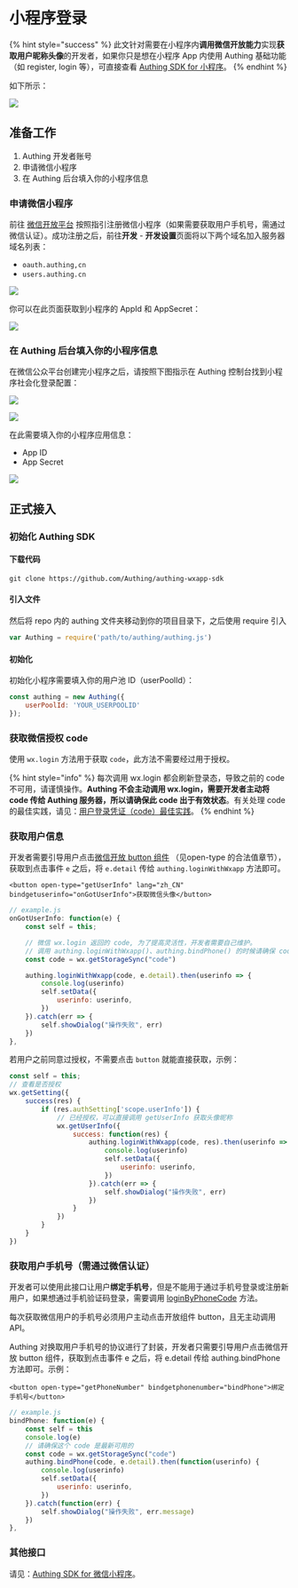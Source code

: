 # 小程序登录

{% hint style="success" %}
此文针对需要在小程序内**调用微信开放能力**实现**获取用户昵称头像**的开发者，如果你只是想在小程序 App 内使用 Authing 基础功能（如 register, login 等），可直接查看 [Authing SDK for 小程序](../../../sdk/authing-sdk-for-wxapp.md)。
{% endhint %}

如下所示：

![](../../../.gitbook/assets/img_0951.PNG)



## 准备工作

1. Authing 开发者账号
2. 申请微信小程序
3. 在 Authing 后台填入你的小程序信息

### 申请微信小程序

前往 [微信开放平台](https://mp.weixin.qq.com/) 按照指引注册微信小程序（如果需要获取用户手机号，需通过微信认证）。成功注册之后，前往**开发** - **开发设置**页面将以下两个域名加入服务器域名列表：

* `oauth.authing,cn` 
* `users.authing.cn` 

![](../../../.gitbook/assets/image%20%28275%29.png)

你可以在此页面获取到小程序的 AppId 和 AppSecret：

![](../../../.gitbook/assets/image%20%28553%29.png)

### 在 Authing 后台填入你的小程序信息

在微信公众平台创建完小程序之后，请按照下图指示在 Authing 控制台找到小程序社会化登录配置：

![](../../../.gitbook/assets/image%20%28598%29.png)

![](../../../.gitbook/assets/image%20%28441%29.png)

在此需要填入你的小程序应用信息：

* App ID
* App Secret

![](../../../.gitbook/assets/image%20%28505%29.png)

## 正式接入

### 初始化 Authing SDK

#### 下载代码

```text
git clone https://github.com/Authing/authing-wxapp-sdk
```

#### 引入文件

然后将 repo 内的 authing 文件夹移动到你的项目目录下，之后使用 require 引入

```javascript
var Authing = require('path/to/authing/authing.js')
```

#### 初始化

初始化小程序需要填入你的用户池 ID（userPoolId）：

```javascript
const authing = new Authing({
    userPoolId: 'YOUR_USERPOOLID'
});
```

### 获取微信授权 code

使用 `wx.login` 方法用于获取 `code`，此方法不需要经过用于授权。

{% hint style="info" %}
每次调用 wx.login 都会刷新登录态，导致之前的 code 不可用，请谨慎操作。**Authing 不会主动调用 wx.login，需要开发者主动将 code 传给 Authing 服务器，所以请确保此 code 出于有效状态**。有关处理 code 的最佳实践，请见：[用户登录凭证（code）最佳实践](code-best-practice.md)。
{% endhint %}

### 获取用户信息

开发者需要引导用户点击[微信开放 button 组件](https://developers.weixin.qq.com/miniprogram/dev/component/button.html) （见open-type 的合法值章节），获取到点击事件 `e` 之后，将 `e.detail` 传给 `authing.loginWithWxapp` 方法即可。

```markup
<button open-type="getUserInfo" lang="zh_CN" bindgetuserinfo="onGotUserInfo">获取微信头像</button>
```

```javascript
// example.js
onGotUserInfo: function(e) {
    const self = this;

    // 微信 wx.login 返回的 code, 为了提高灵活性，开发者需要自己维护。
    // 调用 authing.loginWithWxapp()、authing.bindPhone() 的时候请确保 code 是可用的。
    const code = wx.getStorageSync("code")

    authing.loginWithWxapp(code, e.detail).then(userinfo => {
        console.log(userinfo)
        self.setData({
            userinfo: userinfo,
        })
    }).catch(err => {
        self.showDialog("操作失败", err)
    })
},
```

若用户之前同意过授权，不需要点击 `button` 就能直接获取，示例：

```javascript
const self = this;
// 查看是否授权
wx.getSetting({
    success(res) {
        if (res.authSetting['scope.userInfo']) {
            // 已经授权，可以直接调用 getUserInfo 获取头像昵称
            wx.getUserInfo({
                success: function(res) {
                    authing.loginWithWxapp(code, res).then(userinfo => {
                        console.log(userinfo)
                        self.setData({
                            userinfo: userinfo,
                        })
                    }).catch(err => {
                        self.showDialog("操作失败", err)
                    })
                }
            })
        }
    }
})
```

### 获取用户手机号（需通过微信认证）

开发者可以使用此接口让用户**绑定手机号**，但是不能用于通过手机号登录或注册新用户，如果想通过手机验证码登录，需要调用 [loginByPhoneCode](https://learn.authing.cn/authing/sdk/sdk-for-javascript#shi-yong-shou-ji-yan-zheng-ma-deng-lu) 方法。

每次获取微信用户的手机号必须用户主动点击开放组件 button，且无主动调用 API。

Authing 对换取用户手机号的协议进行了封装，开发者只需要引导用户点击微信开放 button 组件，获取到点击事件 e 之后，将 e.detail 传给 authing.bindPhone 方法即可。示例：

```markup
<button open-type="getPhoneNumber" bindgetphonenumber="bindPhone">绑定手机号</button>
```

```javascript
// example.js
bindPhone: function(e) {
    const self = this
    console.log(e)
    // 请确保这个 code 是最新可用的
    const code = wx.getStorageSync("code")
    authing.bindPhone(code, e.detail).then(function(userinfo) {
        console.log(userinfo)
        self.setData({
            userinfo: userinfo,
        })
    }).catch(function(err) {
        self.showDialog("操作失败", err.message)
    })
},
```

### 其他接口

请见：[Authing SDK for 微信小程序](../../../sdk/authing-sdk-for-wxapp.md)。

